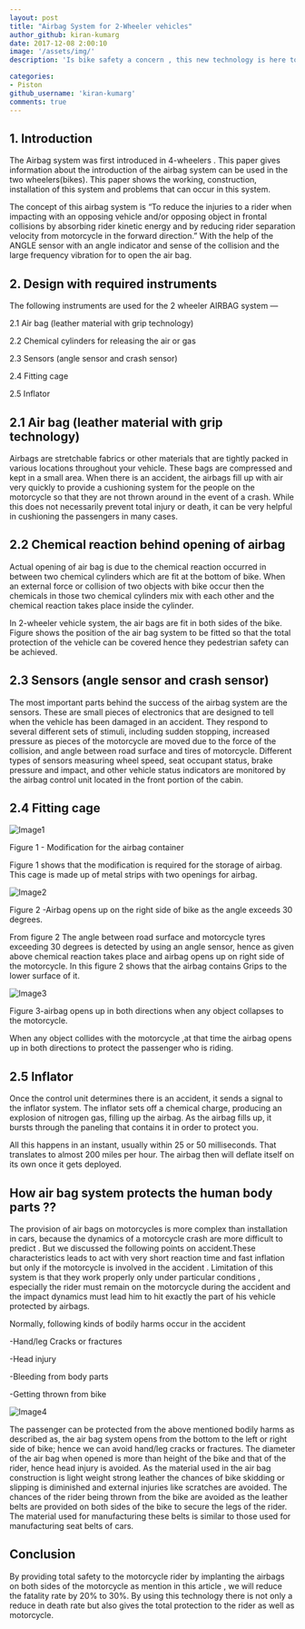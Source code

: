 ```yaml
---
layout: post
title: "Airbag System for 2-Wheeler vehicles"
author_github: kiran-kumarg
date: 2017-12-08 2:00:10
image: '/assets/img/'
description: 'Is bike safety a concern , this new technology is here to protect you'

categories:
- Piston
github_username: 'kiran-kumarg'
comments: true
---
```


## 1. Introduction

The Airbag system was first introduced in 4-wheelers . This paper
gives information about the introduction of the airbag system can be
used in the two wheelers(bikes). This paper shows the working,
construction, installation of this system and problems that can occur in this system.

The concept of this airbag system is “To reduce the injuries to a rider
when impacting with an opposing vehicle and/or opposing object in
frontal collisions by absorbing rider kinetic energy and by reducing
rider separation velocity from motorcycle in the forward direction.”
With the help of the ANGLE sensor with an angle indicator and sense of
the collision and the large frequency vibration for to open the air bag.

## 2. Design with required instruments

The following instruments are used for the 2 wheeler AIRBAG system —

2.1 Air bag (leather material with grip technology)

2.2 Chemical cylinders for releasing the air or gas

2.3 Sensors (angle sensor and crash sensor)

2.4 Fitting cage

2.5 Inflator

## 2.1 Air bag (leather material with grip technology)

Airbags are stretchable fabrics or other materials that are tightly
packed in various locations throughout your vehicle. These bags are
compressed and kept in a small area. When there is an accident, the
airbags fill up with air very quickly to provide a cushioning system for
the people on the motorcycle so that they are not thrown around in the
event of a crash. While this does not necessarily prevent total injury
or death, it can be very helpful in cushioning the passengers in many
cases.

## 2.2 Chemical reaction behind opening of airbag

Actual opening of air bag is due to the chemical reaction occurred in
between two chemical cylinders which are fit at the bottom of bike.
When an external force or collision of two objects with bike occur then
the chemicals in those two chemical cylinders mix with each other and the chemical reaction takes place inside the cylinder.

In 2-wheeler vehicle system, the air bags are fit in both sides of
the bike. Figure shows the position of the air bag system to be fitted
so that the total protection of the vehicle can be covered hence they
pedestrian safety can be achieved.

## 2.3 Sensors (angle sensor and crash sensor)

The most important parts behind the success of the airbag system are the
sensors. These are small pieces of electronics that are designed to tell when the vehicle has been damaged in an accident. They respond to several
different sets of stimuli, including sudden stopping, increased pressure
as pieces of the motorcycle are moved due to the force of the collision,
and angle between road surface and tires of motorcycle. Different types
of sensors measuring wheel speed, seat occupant status, brake pressure
and impact, and other vehicle status indicators are monitored by the
airbag control unit located in the front portion of the cabin.

## 2.4 Fitting cage

![Image1](/blog/assets/img/THE_AIRBAG_SYSTEM_FOR_2-WHEELER_VEHICLE/image1.jpeg)

Figure 1 - Modification for the airbag container

Figure 1 shows that the modification is required for the storage of
airbag. This cage is made up of metal strips with two openings for
airbag.

![Image2](/blog/assets/img/THE_AIRBAG_SYSTEM_FOR_2-WHEELER_VEHICLE/image2.jpeg)

Figure 2 -Airbag opens up on the  right side of bike as the angle exceeds 30 degrees.

From figure 2  The angle between road surface and motorcycle tyres exceeding 30 degrees is detected by using an angle sensor, hence as given above chemical reaction takes place and airbag opens up on right side of the motorcycle. In this figure 2 shows that the airbag contains Grips to the lower surface of it.

![Image3](/blog/assets/img/THE_AIRBAG_SYSTEM_FOR_2-WHEELER_VEHICLE/image3.jpeg)

Figure 3-airbag opens up in both directions when any object collapses to the
motorcycle.

When any object collides with the motorcycle ,at that time the airbag opens up in both directions to protect the passenger who is riding.

## 2.5 Inflator

Once the control unit determines there is an accident, it sends a signal
to the inflator system. The inflator sets off a chemical charge,
producing an explosion of nitrogen gas, filling up the airbag. As the
airbag fills up, it bursts through the paneling that contains it in order to protect you.

All this happens in an instant, usually within 25 or 50 milliseconds.
That translates to almost 200 miles per hour. The airbag then will
deflate itself on its own once it gets deployed.

## How air bag system protects the human body parts ??

The provision of air bags on motorcycles is more complex than
installation in cars, because the dynamics of a motorcycle crash are
more difficult to predict . But we discussed the following points on accident.These characteristics leads to act with very short reaction time and fast inflation but only if the motorcycle is involved in the accident . Limitation of this system is that they work properly only under particular conditions , especially  the rider must remain on the motorcycle during the accident and the impact dynamics must lead him to hit exactly
the part of his vehicle protected by airbags.

Normally, following kinds of bodily harms occur in the accident

-Hand/leg Cracks or fractures

-Head injury

-Bleeding from body parts

-Getting thrown from bike

![Image4](/blog/assets/img/THE_AIRBAG_SYSTEM_FOR_2-WHEELER_VEHICLE/image4.jpeg)

The passenger can be protected from the above mentioned bodily harms as described
as, the air bag system opens from the bottom to the left or right side
of bike; hence we can avoid hand/leg cracks or fractures. The diameter
of the air bag when opened is more than height of the bike and that of
the rider, hence head injury is avoided. As the material used in the air
bag construction is light weight strong leather the chances of bike
skidding or slipping is diminished and external injuries like scratches
are avoided. The chances of the rider being thrown from the bike are
avoided as the leather belts are provided on both sides of the bike to
secure the legs of the rider. The material used for manufacturing these
belts is similar to those used for manufacturing seat belts of cars.

## Conclusion

By providing  total safety to the motorcycle rider by implanting the
airbags on both sides of the motorcycle as mention in this article  , we
will reduce the fatality rate by 20% to 30%. By using this technology
there is not only a reduce in death rate but also gives the total
protection to the rider as well as motorcycle.
